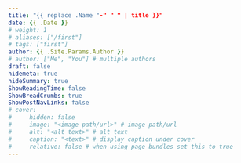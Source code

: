 ```yaml
---
title: "{{ replace .Name "-" " " | title }}"
date: {{ .Date }}
# weight: 1
# aliases: ["/first"]
# tags: ["first"]
author: {{ .Site.Params.Author }}
# author: ["Me", "You"] # multiple authors
draft: false
hidemeta: true
hideSummary: true
ShowReadingTime: false
ShowBreadCrumbs: true
ShowPostNavLinks: false
# cover:
#     hidden: false
#     image: "<image path/url>" # image path/url
#     alt: "<alt text>" # alt text
#     caption: "<text>" # display caption under cover
#     relative: false # when using page bundles set this to true
---
```

